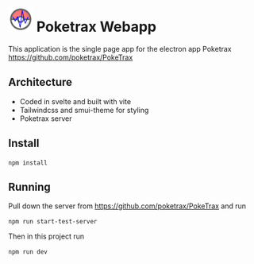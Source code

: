 # <img src="public/poketrax.png" width="50" height="50"> Poketrax Webapp

This application is the single page app for the electron app Poketrax https://github.com/poketrax/PokeTrax

## Architecture

* Coded in svelte and built with vite
* Tailwindcss and smui-theme for styling
* Poketrax server 

## Install
 ```
npm install
 ```

 ## Running 
 Pull down the server from https://github.com/poketrax/PokeTrax and run
 ```
 npm run start-test-server
 ```

 Then in this project run
 ```
 npm run dev
 ```

 